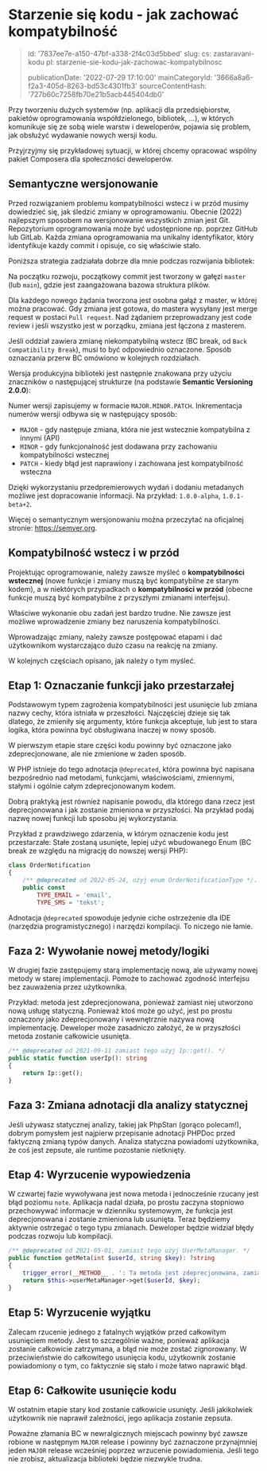 Starzenie się kodu - jak zachować kompatybilność
================================================

> id: '7837ee7e-a150-47bf-a338-2f4c03d5bbed'
> slug:
> 	cs: zastaravani-kodu
> 	pl: starzenie-sie-kodu-jak-zachowac-kompatybilnosc
> 
> publicationDate: '2022-07-29 17:10:00'
> mainCategoryId: '3666a8a6-f2a3-405d-8263-bd53c4301fb3'
> sourceContentHash: '727b60c7258fb70e21b5acb445404db0'

Przy tworzeniu dużych systemów (np. aplikacji dla przedsiębiorstw, pakietów oprogramowania współdzielonego, bibliotek, ...), w których komunikuje się ze sobą wiele warstw i deweloperów, pojawia się problem, jak obsłużyć wydawanie nowych wersji kodu.

Przyjrzyjmy się przykładowej sytuacji, w której chcemy opracować wspólny pakiet Composera dla społeczności deweloperów.

Semantyczne wersjonowanie
--------------------

Przed rozwiązaniem problemu kompatybilności wstecz i w przód musimy dowiedzieć się, jak śledzić zmiany w oprogramowaniu. Obecnie (2022) najlepszym sposobem na wersjonowanie wszystkich zmian jest Git. Repozytorium oprogramowania może być udostępnione np. poprzez GitHub lub GitLab. Każda zmiana oprogramowania ma unikalny identyfikator, który identyfikuje każdy commit i opisuje, co się właściwie stało.

Poniższa strategia zadziałała dobrze dla mnie podczas rozwijania bibliotek:

Na początku rozwoju, początkowy commit jest tworzony w gałęzi `master` (lub `main`), gdzie jest zaangażowana bazowa struktura plików.

Dla każdego nowego żądania tworzona jest osobna gałąź z master, w której można pracować. Gdy zmiana jest gotowa, do mastera wysyłany jest merge request w postaci `Pull request`. Nad żądaniem przeprowadzany jest code review i jeśli wszystko jest w porządku, zmiana jest łączona z masterem.

Jeśli oddział zawiera zmianę niekompatybilną wstecz (BC break, od `Back Compatibility Break`), musi to być odpowiednio oznaczone. Sposób oznaczania przerw BC omówiono w kolejnych rozdziałach.

Wersja produkcyjna biblioteki jest następnie znakowana przy użyciu znaczników o następującej strukturze (na podstawie **Semantic Versioning 2.0.0**):

Numer wersji zapisujemy w formacie `MAJOR.MINOR.PATCH`. Inkrementacja numerów wersji odbywa się w następujący sposób:

- `MAJOR` - gdy następuje zmiana, która nie jest wstecznie kompatybilna z innymi (API)
- `MINOR` - gdy funkcjonalność jest dodawana przy zachowaniu kompatybilności wstecznej
- `PATCH` - kiedy błąd jest naprawiony i zachowana jest kompatybilność wsteczna

Dzięki wykorzystaniu przedpremierowych wydań i dodaniu metadanych możliwe jest dopracowanie informacji. Na przykład: `1.0.0-alpha`, `1.0.1-beta+2`.

Więcej o semantycznym wersjonowaniu można przeczytać na oficjalnej stronie: https://semver.org.

Kompatybilność wstecz i w przód
-------------------------------

Projektując oprogramowanie, należy zawsze myśleć o **kompatybilności wstecznej** (nowe funkcje i zmiany muszą być kompatybilne ze starym kodem), a w niektórych przypadkach o **kompatybilności w przód** (obecne funkcje muszą być kompatybilne z przyszłymi zmianami interfejsu).

Właściwe wykonanie obu zadań jest bardzo trudne. Nie zawsze jest możliwe wprowadzenie zmiany bez naruszenia kompatybilności.

Wprowadzając zmiany, należy zawsze postępować etapami i dać użytkownikom wystarczająco dużo czasu na reakcję na zmiany.

W kolejnych częściach opisano, jak należy o tym myśleć.

Etap 1: Oznaczanie funkcji jako przestarzałej
--------------------------------------

Podstawowym typem zagrożenia kompatybilności jest usunięcie lub zmiana nazwy cechy, która istniała w przeszłości. Najczęściej dzieje się tak dlatego, że zmieniły się argumenty, które funkcja akceptuje, lub jest to stara logika, która powinna być obsługiwana inaczej w nowy sposób.

W pierwszym etapie stare części kodu powinny być oznaczone jako zdeprecjonowane, ale nie zmienione w żaden sposób.

W PHP istnieje do tego adnotacja `@deprecated`, która powinna być napisana bezpośrednio nad metodami, funkcjami, właściwościami, zmiennymi, stałymi i ogólnie całym zdeprecjonowanym kodem.

Dobrą praktyką jest również napisanie powodu, dla którego dana rzecz jest deprecjonowana i jak zostanie zmieniona w przyszłości. Na przykład podaj nazwę nowej funkcji lub sposobu jej wykorzystania.

Przykład z prawdziwego zdarzenia, w którym oznaczenie kodu jest przestarzałe: Stałe zostaną usunięte, lepiej użyć wbudowanego Enum (BC break ze względu na migrację do nowszej wersji PHP):

```php
class OrderNotification
{
	/** @deprecated od 2022-05-24, użyj enum OrderNotificationType */.
	public const
		TYPE_EMAIL = 'email',
		TYPE_SMS = 'tekst';
```

Adnotacja `@deprecated` spowoduje jedynie ciche ostrzeżenie dla IDE (narzędzia programistycznego) i narzędzi kompilacji. To niczego nie łamie.

Faza 2: Wywołanie nowej metody/logiki
--------------------------------------

W drugiej fazie zastępujemy starą implementację nową, ale używamy nowej metody w starej implementacji. Pomoże to zachować zgodność interfejsu bez zauważenia przez użytkownika.

Przykład: metoda jest zdeprecjonowana, ponieważ zamiast niej utworzono nową usługę statyczną. Ponieważ ktoś może go użyć, jest po prostu oznaczony jako zdeprecjonowany i wewnętrznie nazywa nową implementację. Deweloper może zasadniczo założyć, że w przyszłości metoda zostanie całkowicie usunięta.

```php
/** @deprecated od 2021-09-11 zamiast tego użyj Ip::get(). */
public static function userIp(): string
{
	return Ip::get();
}
```

Faza 3: Zmiana adnotacji dla analizy statycznej
-------------------------------------------

Jeśli używasz statycznej analizy, takiej jak PhpStan (gorąco polecam!), dobrym pomysłem jest najpierw przepisanie adnotacji PHPDoc przed faktyczną zmianą typów danych. Analiza statyczna powiadomi użytkownika, że coś jest zepsute, ale runtime pozostanie nietknięty.

Etap 4: Wyrzucenie wypowiedzenia
-----------------------

W czwartej fazie wywoływana jest nowa metoda i jednocześnie rzucany jest błąd poziomu `note`. Aplikacja nadal działa, po prostu zaczyna stopniowo przechowywać informacje w dzienniku systemowym, że funkcja jest deprecjonowana i zostanie zmieniona lub usunięta. Teraz będziemy aktywnie ostrzegać o tego typu zmianach. Deweloper będzie widział błędy podczas rozwoju lub kompilacji.

```php
/** @deprecated od 2021-05-01, zamiast tego użyj UserMetaManager. */
public function getMeta(int $userId, string $key): ?string
{
	trigger_error(__METHOD__ . ': Ta metoda jest zdeprecjonowana, zamiast niej użyj UserMetaManager.');
	return $this->userMetaManager->get($userId, $key);
}
```

Etap 5: Wyrzucenie wyjątku
------------------------

Zalecam rzucenie jednego z fatalnych wyjątków przed całkowitym usunięciem metody. Jest to szczególnie ważne, ponieważ aplikacja zostanie całkowicie zatrzymana, a błąd nie może zostać zignorowany. W przeciwieństwie do całkowitego usunięcia kodu, użytkownik zostanie powiadomiony o tym, co faktycznie się stało i może łatwo naprawić błąd.

Etap 6: Całkowite usunięcie kodu
-----------------------------

W ostatnim etapie stary kod zostanie całkowicie usunięty. Jeśli jakikolwiek użytkownik nie naprawił zależności, jego aplikacja zostanie zepsuta.

Poważne złamania BC w newralgicznych miejscach powinny być zawsze robione w następnym `MAJOR` release i powinny być zaznaczone przynajmniej jeden `MAJOR` release wcześniej poprzez wrzucenie powiadomienia. Jeśli tego nie zrobisz, aktualizacja biblioteki będzie niezwykle trudna.
